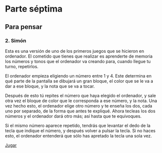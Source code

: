 # Parte séptima

## Para pensar

### 2. Simón

Esta es una versión de uno de los primeros juegos que se hicieron en ordenador. El cometido que tienes que realizar es aprenderte de memoria los números y tonos que el ordenador va creando para, cuando llegue tu turno, repetirlos.

El ordenador empieza eligiendo un número entre 1 y 4. Este determina en qué parte de la pantalla se dibujará un gran bloque, el color que se le va a dar a ese bloque, y la nota que se va a tocar.

Después de esto tú repites el número que haya elegido el ordenador, y sale otra vez el bloque de color que le corresponda a ese número, y la nota. Una vez hecho esto, el ordenador elige otro número y te enseña los dos, cada uno por separado, de la forma que antes te expliqué. Ahora tecleas los dos números y el ordenador dará otro más; así hasta que te equivoques.

Si el mismo número aparece repetido, tendrás que levantar el dedo de la tecla que indique el número, y después volver a pulsar la tecla. Si no haces esto, el ordenador entenderá que sólo has apretado la tecla una sola vez.

[Jugar](http://torinak.com/qaop#l=https://raw.githubusercontent.com/carlosparamio/elgjs-hartnell/master/7-02/simon.tap)
